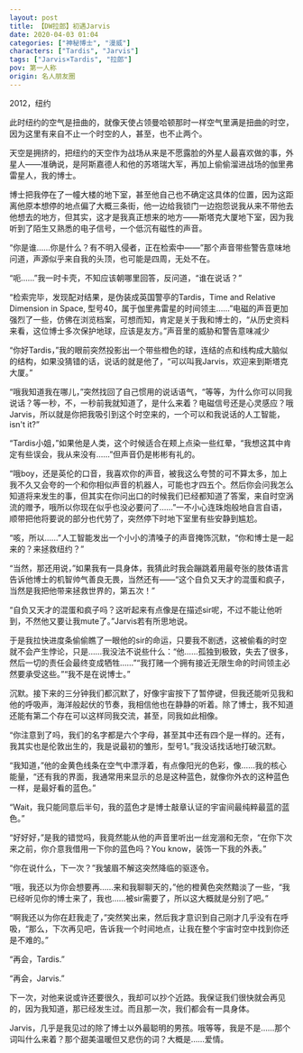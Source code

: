 ```yaml
---
layout: post
title: 【DW拉郎】初遇Jarvis
date: 2020-04-03 01:04
categories: ["神秘博士", "漫威"]
characters: ["Tardis", "Jarvis"]
tags: ["Jarvis×Tardis", "拉郎"]
pov: 第一人称
origin: 名人朋友圈
---
```


2012，纽约

此时纽约的空气是扭曲的，就像天使占领曼哈顿那时一样空气里满是扭曲的时空，因为这里有来自不止一个时空的人，甚至，也不止两个。

天空是拥挤的，把纽约的天空作为战场从来是不愿露脸的外星人最喜欢做的事，外星人——准确说，是阿斯嘉德人和他的苏塔瑞大军，再加上偷偷溜进战场的伽里弗雷星人，我的博士。

博士把我停在了一幢大楼的地下室，甚至他自己也不确定这具体的位置，因为这距离他原本想停的地点偏了大概三条街，他一边给我锁门一边抱怨说我从来不带他去他想去的地方，但其实，这才是我真正想来的地方——斯塔克大厦地下室，因为我听到了陌生又熟悉的电子信号，一个低沉有磁性的声音。

“你是谁……你是什么？有不明入侵者，正在检索中——”那个声音带些警告意味地问道，声源似乎来自我的头顶，也可能是四周，无处不在。

“呃……”我一时卡壳，不知应该朝哪里回答，反问道，“谁在说话？”

“检索完毕，发现配对结果，是伪装成英国警亭的Tardis，Time and Relative Dimension in Space, 型号40，属于伽里弗雷星的时间领主……”电磁的声音更加强烈了一些，仿佛在浏览档案，可想而知，肯定是关于我和博士的，“从历史资料来看，这位博士多次保护地球，应该是友方。”声音里的威胁和警告意味减少

“你好Tardis，”我的眼前突然投影出一个带些橙色的球，连结的点和线构成大脑似的结构，如果没猜错的话，说话的就是他了，“可以叫我Jarvis，欢迎来到斯塔克大厦。”

“哦我知道我在哪儿，”突然找回了自己惯用的说话语气，“等等，为什么你可以同我说话？等一秒，不，一秒前我就知道了，是什么来着？电磁信号还是心灵感应？哦Jarvis，所以就是你把我吸引到这个时空来的，一个可以和我说话的人工智能，isn't it?”

“Tardis小姐，”如果他是人类，这个时候适合在颊上点染一些红晕，“我想这其中肯定有些误会，我从来没有……”但声音仍是彬彬有礼的。

“哦boy，还是英伦的口音，我喜欢你的声音，被我这么夸赞的可不算太多，加上我不久又会夸的一个和你相似声音的机器人，可能也才四五个。然后你会问我怎么知道将来发生的事，但其实在你问出口的时候我们已经都知道了答案，来自时空涡流的赠予，哦所以你现在似乎也没必要问了……”一不小心连珠炮般地自言自语，顺带把他将要说的部分也代劳了，突然停下时地下室里有些安静到尴尬。

“咳，所以……”人工智能发出一个小小的清嗓子的声音掩饰沉默，“你和博士是一起来的？来拯救纽约？”

“当然，那还用说，”如果我有一具身体，我猜此时我会蹦跳着用最夸张的肢体语言告诉他博士的机智帅气善良无畏，当然还有——“这个自负又天才的混蛋和疯子，当然是我把他带来拯救世界的，第五次！”

“自负又天才的混蛋和疯子吗？这听起来有点像是在描述sir呢，不过不能让他听到，不然他又要让我mute了。”Jarvis若有所思地说。

于是我拉快进度条偷偷瞧了一眼他的sir的命运，只要我不剧透，这被偷看的时空就不会产生悖论，只是……我没法不说些什么：“他……孤独到极致，失去了很多，然后一切的责任会最终变成牺牲……”“我打赌一个拥有接近无限生命的时间领主必然要承受这些。”“我不是在说博士。”

沉默。接下来的三分钟我们都沉默了，好像宇宙按下了暂停键，但我还能听见我和他的呼吸声，海洋般起伏的节奏，我相信他也在静静的听着。除了博士，我不知道还能有第二个存在可以这样同我交流，甚至，同我如此相像。

“你注意到了吗，我们的名字都是六个字母，甚至其中还有四个是一样的。还有，我其实也是伦敦出生的，我是说最初的雏形，型号1。”我没话找话地打破沉默。

“我知道，”他的金黄色线条在空气中漂浮着，有点像阳光的色彩，像……我的核心能量，“还有我的界面，我通常用来显示的总是这种蓝色，就像你外衣的这种蓝色一样，是最好看的蓝色。”

“Wait，我只能同意后半句，我的蓝色才是博士敲章认证的宇宙间最纯粹最蓝的蓝色。”

“好好好，”是我的错觉吗，我竟然能从他的声音里听出一丝宠溺和无奈，“在你下次来之前，你介意我借用一下你的蓝色吗？You know，装饰一下我的外表。”

“你在说什么，下一次？”我皱眉不解这突然降临的驱逐令。

“哦，我还以为你会想要再……来和我聊聊天的，”他的橙黄色突然黯淡了一些，“我已经听见你的博士来了，我也……被sir需要了，所以这大概就是分别了吧。”

“啊我还以为你在赶我走了，”突然笑出来，然后我才意识到自己刚才几乎没有在呼吸，“那么，下次再见吧，告诉我一个时间地点，让我在整个宇宙时空中找到你还是不难的。”

“再会，Tardis.”

“再会，Jarvis.”

下一次，对他来说或许还要很久，我却可以抄个近路。我保证我们很快就会再见的，因为我知道，那已经发生过。而且那一次，我们都会有一具身体。

Jarvis，几乎是我见过的除了博士以外最聪明的男孩。哦等等，我是不是……那个词叫什么来着？那个甜美温暖但又悲伤的词？大概是……爱情。
